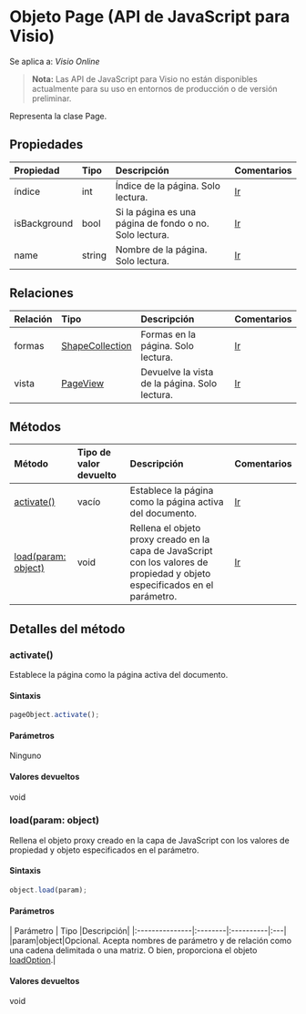 # <a name="page-object-javascript-api-for-visio"></a>Objeto Page (API de JavaScript para Visio)

Se aplica a: _Visio Online_
>**Nota:** Las API de JavaScript para Visio no están disponibles actualmente para su uso en entornos de producción o de versión preliminar.

Representa la clase Page.

## <a name="properties"></a>Propiedades

| Propiedad     | Tipo   |Descripción| Comentarios|
|:---------------|:--------|:----------|:---|
|índice|int|Índice de la página. Solo lectura.|[Ir](https://github.com/OfficeDev/office-js-docs/issues/new?title=Visio-page-index)|
|isBackground|bool|Si la página es una página de fondo o no. Solo lectura.|[Ir](https://github.com/OfficeDev/office-js-docs/issues/new?title=Visio-page-isBackground)|
|name|string|Nombre de la página. Solo lectura.|[Ir](https://github.com/OfficeDev/office-js-docs/issues/new?title=Visio-page-name)|

## <a name="relationships"></a>Relaciones
| Relación | Tipo   |Descripción| Comentarios|
|:---------------|:--------|:----------|:---|
|formas|[ShapeCollection](shapecollection.md)|Formas en la página. Solo lectura.|[Ir](https://github.com/OfficeDev/office-js-docs/issues/new?title=Visio-page-shapes)|
|vista|[PageView](pageview.md)|Devuelve la vista de la página. Solo lectura.|[Ir](https://github.com/OfficeDev/office-js-docs/issues/new?title=Visio-page-view)|

## <a name="methods"></a>Métodos

| Método           | Tipo de valor devuelto    |Descripción| Comentarios|
|:---------------|:--------|:----------|:---|
|[activate()](#activate)|vacío|Establece la página como la página activa del documento.|[Ir](https://github.com/OfficeDev/office-js-docs/issues/new?title=Visio-page-activate)|
|[load(param: object)](#loadparam-object)|void|Rellena el objeto proxy creado en la capa de JavaScript con los valores de propiedad y objeto especificados en el parámetro.|[Ir](https://github.com/OfficeDev/office-js-docs/issues/new?title=Visio-page-load)|

## <a name="method-details"></a>Detalles del método


### <a name="activate"></a>activate()
Establece la página como la página activa del documento.

#### <a name="syntax"></a>Sintaxis
```js
pageObject.activate();
```

#### <a name="parameters"></a>Parámetros
Ninguno

#### <a name="returns"></a>Valores devueltos
void

### <a name="loadparam-object"></a>load(param: object)
Rellena el objeto proxy creado en la capa de JavaScript con los valores de propiedad y objeto especificados en el parámetro.

#### <a name="syntax"></a>Sintaxis
```js
object.load(param);
```

#### <a name="parameters"></a>Parámetros
| Parámetro    | Tipo   |Descripción|
|:---------------|:--------|:----------|:---|
|param|object|Opcional. Acepta nombres de parámetro y de relación como una cadena delimitada o una matriz. O bien, proporciona el objeto [loadOption](loadoption.md).|

#### <a name="returns"></a>Valores devueltos
void
